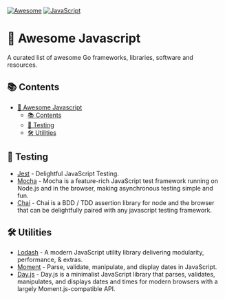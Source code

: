 [![Awesome](https://awesome.re/badge.svg)](https://awesome.re)
[![JavaScript](https://img.shields.io/badge/javascript-%23323330.svg?style=flat&logo=javascript&logoColor=%23F7DF1E)](https://developer.mozilla.org/en-US/docs/Web/JavaScript)

# 🚀 Awesome Javascript

A curated list of awesome Go frameworks, libraries, software and resources.

## 📚 Contents
- [🚀 Awesome Javascript](#-awesome-javascript)
  - [📚 Contents](#-contents)
  - [🧪 Testing](#-testing)
  - [🛠️ Utilities](#️-utilities)

## 🧪 Testing
- [Jest](https://jestjs.io/) - Delightful JavaScript Testing.
- [Mocha](https://mochajs.org/) - Mocha is a feature-rich JavaScript test framework running on Node.js and in the browser, making asynchronous testing simple and fun.
- [Chai](https://www.chaijs.com/) - Chai is a BDD / TDD assertion library for node and the browser that can be delightfully paired with any javascript testing framework.

## 🛠️ Utilities
- [Lodash](https://lodash.com/) - A modern JavaScript utility library delivering modularity, performance, & extras.
- [Moment](https://momentjs.com/) - Parse, validate, manipulate, and display dates in JavaScript.
- [Day.js](https://day.js.org/) - Day.js is a minimalist JavaScript library that parses, validates, manipulates, and displays dates and times for modern browsers with a largely Moment.js-compatible API.